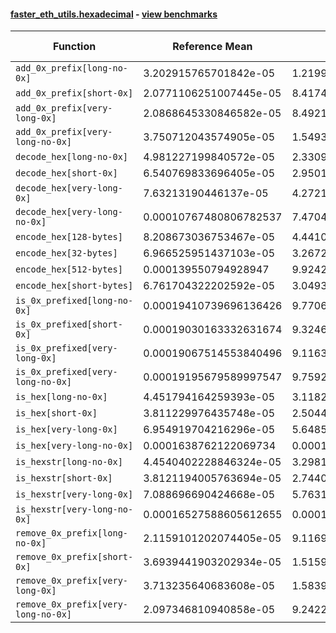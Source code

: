 #### [faster_eth_utils.hexadecimal](https://github.com/BobTheBuidler/faster-eth-utils/blob/results/faster_eth_utils/hexadecimal.py) - [view benchmarks](https://github.com/BobTheBuidler/faster-eth-utils/blob/results/benchmarks/test_hexadecimal_benchmarks.py)

| Function | Reference Mean | Faster Mean | % Change | Speedup (%) | x Faster | Faster |
|----------|---------------|-------------|----------|-------------|----------|--------|
| `add_0x_prefix[long-no-0x]` | 3.202915765701842e-05 | 1.219935596793177e-05 | 61.91% | 162.55% | 2.63x | ✅ |
| `add_0x_prefix[short-0x]` | 2.0771106251007445e-05 | 8.41747001439973e-06 | 59.48% | 146.76% | 2.47x | ✅ |
| `add_0x_prefix[very-long-0x]` | 2.0868645330846582e-05 | 8.492147850942816e-06 | 59.31% | 145.74% | 2.46x | ✅ |
| `add_0x_prefix[very-long-no-0x]` | 3.750712043574905e-05 | 1.5493975423145042e-05 | 58.69% | 142.08% | 2.42x | ✅ |
| `decode_hex[long-no-0x]` | 4.981227199840572e-05 | 2.3309259972531983e-05 | 53.21% | 113.70% | 2.14x | ✅ |
| `decode_hex[short-0x]` | 6.540769833696405e-05 | 2.950170392208886e-05 | 54.90% | 121.71% | 2.22x | ✅ |
| `decode_hex[very-long-0x]` | 7.63213190446137e-05 | 4.272186015831991e-05 | 44.02% | 78.65% | 1.79x | ✅ |
| `decode_hex[very-long-no-0x]` | 0.00010767480806782537 | 7.47040707520384e-05 | 30.62% | 44.14% | 1.44x | ✅ |
| `encode_hex[128-bytes]` | 8.208673036753467e-05 | 4.4410410263516366e-05 | 45.90% | 84.84% | 1.85x | ✅ |
| `encode_hex[32-bytes]` | 6.966525951437103e-05 | 3.267209318454264e-05 | 53.10% | 113.23% | 2.13x | ✅ |
| `encode_hex[512-bytes]` | 0.000139550794928947 | 9.924286885475634e-05 | 28.88% | 40.62% | 1.41x | ✅ |
| `encode_hex[short-bytes]` | 6.761704322202592e-05 | 3.0493953105167405e-05 | 54.90% | 121.74% | 2.22x | ✅ |
| `is_0x_prefixed[long-no-0x]` | 0.00019410739696136426 | 9.770612640010969e-05 | 49.66% | 98.66% | 1.99x | ✅ |
| `is_0x_prefixed[short-0x]` | 0.00019030163332631674 | 9.324631396919837e-05 | 51.00% | 104.08% | 2.04x | ✅ |
| `is_0x_prefixed[very-long-0x]` | 0.00019067514553840496 | 9.116331803796011e-05 | 52.19% | 109.16% | 2.09x | ✅ |
| `is_0x_prefixed[very-long-no-0x]` | 0.00019195679589997547 | 9.759253082196788e-05 | 49.16% | 96.69% | 1.97x | ✅ |
| `is_hex[long-no-0x]` | 4.451794164259393e-05 | 3.1182100781852076e-05 | 29.96% | 42.77% | 1.43x | ✅ |
| `is_hex[short-0x]` | 3.811229976435748e-05 | 2.5044469373469477e-05 | 34.29% | 52.18% | 1.52x | ✅ |
| `is_hex[very-long-0x]` | 6.954919704216296e-05 | 5.648586287129198e-05 | 18.78% | 23.13% | 1.23x | ✅ |
| `is_hex[very-long-no-0x]` | 0.0001638762122069734 | 0.00015115199279286566 | 7.76% | 8.42% | 1.08x | ✅ |
| `is_hexstr[long-no-0x]` | 4.4540402228846324e-05 | 3.298122022618061e-05 | 25.95% | 35.05% | 1.35x | ✅ |
| `is_hexstr[short-0x]` | 3.8121194005763694e-05 | 2.7440164128385685e-05 | 28.02% | 38.92% | 1.39x | ✅ |
| `is_hexstr[very-long-0x]` | 7.088696690424668e-05 | 5.763162690373084e-05 | 18.70% | 23.00% | 1.23x | ✅ |
| `is_hexstr[very-long-no-0x]` | 0.00016527588605612655 | 0.00015196132065207506 | 8.06% | 8.76% | 1.09x | ✅ |
| `remove_0x_prefix[long-no-0x]` | 2.1159101202074405e-05 | 9.116942277172767e-06 | 56.91% | 132.09% | 2.32x | ✅ |
| `remove_0x_prefix[short-0x]` | 3.6939441903202934e-05 | 1.5159744134187316e-05 | 58.96% | 143.67% | 2.44x | ✅ |
| `remove_0x_prefix[very-long-0x]` | 3.713235640683608e-05 | 1.5839002308693877e-05 | 57.34% | 134.44% | 2.34x | ✅ |
| `remove_0x_prefix[very-long-no-0x]` | 2.097346810940858e-05 | 9.242231864735911e-06 | 55.93% | 126.93% | 2.27x | ✅ |
